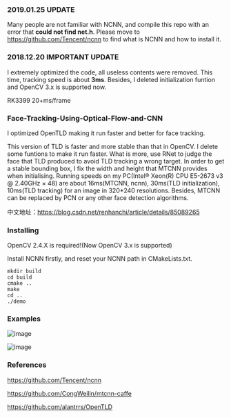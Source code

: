 ### 2019.01.25 UPDATE

Many people are not familiar with NCNN, and compile this repo with an error that **could not find net.h**. Please move to https://github.com/Tencent/ncnn to find what is NCNN and how to install it.

### 2018.12.20 IMPORTANT UPDATE

I extremely optimized the code, all useless contents were removed. This time, tracking speed is about **3ms**. Besides, I deleted initialization funtion and OpenCV 3.x is supported now. 

RK3399 20+ms/frame

### Face-Tracking-Using-Optical-Flow-and-CNN

I optimized OpenTLD making it run faster and better for face tracking.

This version of TLD is faster and more stable than that in OpenCV. I delete some funtions to make it run faster. What is more, use RNet to judge the face that TLD produced to avoid TLD tracking a wrong target. In order to get a stable bounding box, I fix the width and height that MTCNN provides when initialising. Running speeds on my PC(Intel® Xeon(R) CPU E5-2673 v3 @ 2.40GHz × 48) are about 16ms(MTCNN, ncnn), 30ms(TLD initialization), 10ms(TLD tracking) for an image in 320*240 resolutions. Besides, MTCNN can be replaced by PCN or any other face detection algorithms.

中文地址：https://blog.csdn.net/renhanchi/article/details/85089265

### Installing

OpenCV 2.4.X is required!(Now OpenCV 3.x is supported)

Install NCNN firstly, and reset your NCNN path in CMakeLists.txt.

```shell
mkdir build
cd build
cmake ..
make
cd ..
./demo
```

### Examples

![image](https://github.com/HandsomeHans/Face-Tracking-Based-on-OpenTLD-and-RNet/blob/master/example/saved_1.gif)

![image](https://github.com/HandsomeHans/Face-Tracking-Based-on-OpenTLD-and-RNet/blob/master/example/saved_.gif)

### References

https://github.com/Tencent/ncnn

https://github.com/CongWeilin/mtcnn-caffe

https://github.com/alantrrs/OpenTLD
